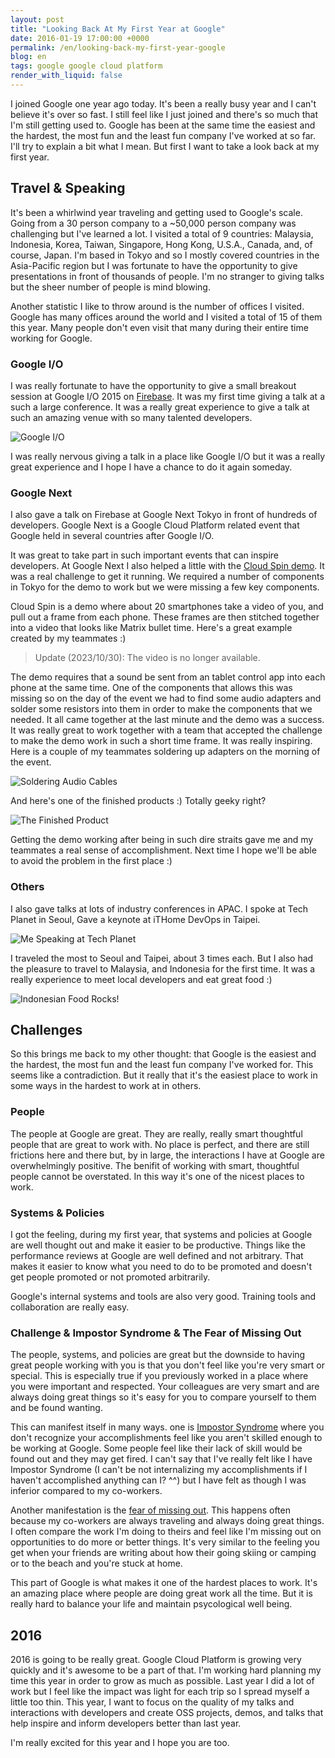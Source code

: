 ```yaml
---
layout: post
title: "Looking Back At My First Year at Google"
date: 2016-01-19 17:00:00 +0000
permalink: /en/looking-back-my-first-year-google
blog: en
tags: google google cloud platform
render_with_liquid: false
---
```


I joined Google one year ago today. It's been a really busy year and I can't
believe it's over so fast. I still feel like I just joined and there's so much
that I'm still getting used to. Google has been at the same time the easiest
and the hardest, the most fun and the least fun company I've worked at so far.
I'll try to explain a bit what I mean. But first I want to take a look back at my first year.

## Travel & Speaking

It's been a whirlwind year traveling and getting used to Google's scale. Going
from a 30 person company to a ~50,000 person company was challenging but I've
learned a lot. I visited a total of 9 countries: Malaysia, Indonesia, Korea,
Taiwan, Singapore, Hong Kong, U.S.A., Canada, and, of course, Japan.
I'm based in Tokyo and so I mostly covered countries in the
Asia-Pacific region but I was fortunate to have the opportunity to give
presentations in front of thousands of people. I'm no stranger to
giving talks but the sheer number of people is mind blowing.

Another statistic I like to throw around is the number of offices I visited.
Google has many offices around the world and I visited a total of 15 of them
this year. Many people don't even visit that many during their entire time
working for Google.

### Google I/O

I was really fortunate to have the opportunity to give a small breakout session
at Google I/O 2015 on [Firebase](https://www.firebase.com/). It was my first
time giving a talk at a such a large conference. It was a really great
experience to give a talk at such an amazing venue with so many talented
developers.

![Google I/O](/assets/images/747/IMG_20150529_221021.jpg)

I was really nervous giving a talk in a place like Google I/O but it was a
really great experience and I hope I have a chance to do it again someday.

### Google Next

I also gave a talk on Firebase at Google Next Tokyo in front of hundreds of
developers. Google Next is a Google Cloud Platform related event that Google
held in several countries after Google I/O.

It was great to take part in such important events that can inspire developers.
At Google Next I also helped a little with the [Cloud Spin
demo](http://googlecloudplatform.blogspot.jp/2015/09/Cloud-Spin-Part-1-180-degree-animations-on-Google-Cloud-Platform.html).
It was a real challenge to get it running. We required a number of components
in Tokyo for the demo to work but we were missing a few key components.

Cloud Spin is a demo where about 20 smartphones take a video of you, and pull out
a frame from each phone. These frames are then stitched together into a video that
looks like Matrix bullet time. Here's a great example created by my teammates :)

> Update (2023/10/30): The video is no longer available.

The demo requires that a sound be sent from an tablet control app into each
phone at the same time. One of the components that allows this was missing so
on the day of the event we had to find some audio adapters and solder some
resistors into them in order to make the components that we needed. It all came
together at the last minute and the demo was a success. It was really great to
work together with a team that accepted the challenge to make the demo work in
such a short time frame. It was really inspiring. Here is a couple of my teammates
soldering up adapters on the morning of the event.

![Soldering Audio Cables](/assets/images/747/IMG_20150618_100045.jpg)

And here's one of the finished products :) Totally geeky right?

![The Finished Product](/assets/images/747/IMG_20150618_104122.jpg)

Getting the demo working after being in such dire straits gave me and my
teammates a real sense of accomplishment. Next time I hope we'll be able to
avoid the problem in the first place :)

### Others

I also gave talks at lots of industry conferences in APAC. I spoke at Tech
Planet in Seoul, Gave a keynote at iTHome DevOps in Taipei.

![Me Speaking at Tech Planet](/assets/images/747/KGB_0586.JPG)

I traveled the most to Seoul and Taipei, about 3 times each. But I also had the
pleasure to travel to Malaysia, and Indonesia for the first time. It was a
really experience to meet local developers and eat great food :)

![Indonesian Food Rocks!](/assets/images/747/IMG_20150820_115347.jpg)

## Challenges

So this brings me back to my other thought: that Google is the easiest and the
hardest, the most fun and the least fun company I've worked for. This seems
like a contradiction. But it really that it's the easiest place to work in some
ways in the hardest to work at in others.

### People

The people at Google are great. They are really, really smart thoughtful people
that are great to work with. No place is perfect, and there are still frictions
here and there but, by in large, the interactions I have at Google are
overwhelmingly positive. The benifit of working with smart, thoughtful people
cannot be overstated. In this way it's one of the nicest places to work.

### Systems & Policies

I got the feeling, during my first year, that systems and policies at Google
are well thought out and make it easier to be productive. Things like the
performance reviews at Google are well defined and not arbitrary. That makes it
easier to know what you need to do to be promoted and doesn't get people
promoted or not promoted arbitrarily.

Google's internal systems and tools are also very good. Training tools and
collaboration are really easy.

### Challenge & Impostor Syndrome & The Fear of Missing Out

The people, systems, and policies are great but the downside to having great
people working with you is that you don't feel like you're very smart or
special. This is especially true if you previously worked in a place where you
were important and respected. Your colleagues are very smart and are always doing
great things so it's easy for you to compare yourself to them and be found wanting.

This can manifest itself in many ways. one is [Impostor
Syndrome](https://en.wikipedia.org/wiki/Impostor_syndrome) where you don't
recognize your accomplishments feel like you aren't skilled enough to be
working at Google. Some people feel like their lack of skill would be found out
and they may get fired. I can't say that I've really felt like I have Impostor
Syndrome (I can't be not internalizing my accomplishments if I haven't
accomplished anything can I? ^^) but I have felt as though I was inferior
compared to my co-workers.

Another manifestation is the [fear of missing
out](https://en.wikipedia.org/wiki/Fear_of_missing_out). This happens often
because my co-workers are always traveling and always doing great things. I
often compare the work I'm doing to theirs and feel like I'm missing out on
opportunities to do more or better things. It's very similar to the feeling you
get when your friends are writing about how their going skiing or camping or to
the beach and you're stuck at home.

This part of Google is what makes it one of the hardest places to work. It's an
amazing place where people are doing great work all the time. But it is really hard
to balance your life and maintain psycological well being.

## 2016

2016 is going to be really great. Google Cloud Platform is growing very quickly
and it's awesome to be a part of that. I'm working hard planning my time this
year in order to grow as much as possible. Last year I did a lot of work but I
feel like the impact was light for each trip so I spread myself a little too
thin. This year, I want to focus on the quality of my talks and interactions
with developers and create OSS projects, demos, and talks that help inspire and
inform developers better than last year.

I'm really excited for this year and I hope you are too.

